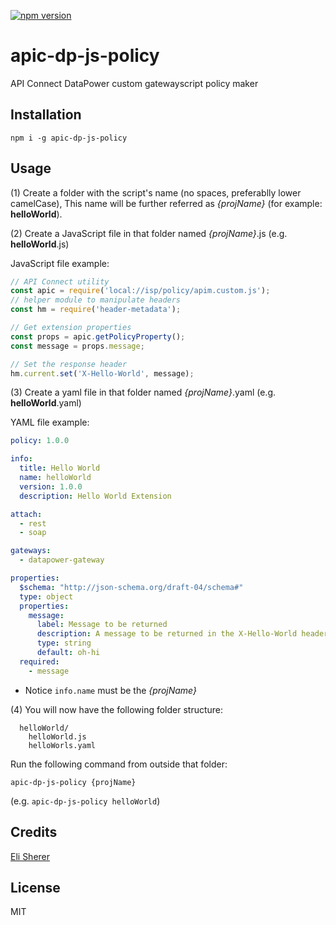 [![npm version](https://badge.fury.io/js/apic-dp-js-policy.svg)](https://badge.fury.io/js/apic-dp-js-policy)

# apic-dp-js-policy

API Connect DataPower custom gatewayscript policy maker

## Installation

```
npm i -g apic-dp-js-policy
```

## Usage

(1) Create a folder with the script's name (no spaces, preferablly lower camelCase), This name will be further referred as _{projName}_ (for example: **helloWorld**).

(2) Create a JavaScript file in that folder named _{projName}_.js (e.g. **helloWorld**.js)

JavaScript file example:
```js
// API Connect utility
const apic = require('local://isp/policy/apim.custom.js');
// helper module to manipulate headers
const hm = require('header-metadata');

// Get extension properties
const props = apic.getPolicyProperty();
const message = props.message;

// Set the response header
hm.current.set('X-Hello-World', message);
```

(3) Create a yaml file in that folder named _{projName}_.yaml  (e.g. **helloWorld**.yaml)

YAML file example:
```yaml
policy: 1.0.0

info:
  title: Hello World
  name: helloWorld
  version: 1.0.0
  description: Hello World Extension

attach:
  - rest
  - soap

gateways:
  - datapower-gateway

properties:
  $schema: "http://json-schema.org/draft-04/schema#"
  type: object
  properties:
    message:
      label: Message to be returned
      description: A message to be returned in the X-Hello-World header
      type: string
      default: oh-hi
  required:
    - message
```

* Notice `info.name` must be the _{projName}_


(4) You will now have the following folder structure:
```
  helloWorld/
    helloWorld.js
    helloWorls.yaml
```

Run the following command from outside that folder:
```
apic-dp-js-policy {projName}
```

(e.g. `apic-dp-js-policy helloWorld`)

## Credits

[Eli Sherer](https://github.com/elisherer)

## License

MIT